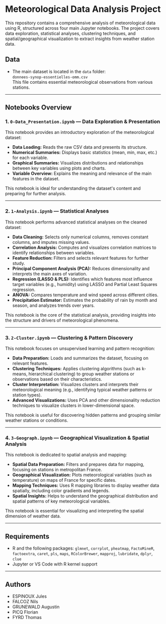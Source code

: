 

# Meteorological Data Analysis Project

This repository contains a comprehensive analysis of meteorological data using R, structured across four main Jupyter notebooks. The project covers data exploration, statistical analyses, clustering techniques, and spatial/geographical visualization to extract insights from weather station data.

## Data

- The main dataset is located in the `data` folder:  
  `donnees-synop-essentielles-omm.csv`  
  This file contains essential meteorological observations from various stations.

---

## Notebooks Overview

### 1. `0-Data_Presentation.ipynb` — Data Exploration & Presentation

This notebook provides an introductory exploration of the meteorological dataset:
- **Data Loading:** Reads the raw CSV data and presents its structure.
- **Numerical Summaries:** Displays basic statistics (mean, min, max, etc.) for each variable.
- **Graphical Summaries:** Visualizes distributions and relationships between key variables using plots and charts.
- **Variable Overview:** Explains the meaning and relevance of the main features in the dataset.

This notebook is ideal for understanding the dataset's content and preparing for further analysis.

---

### 2. `1-Analysis.ipynb` — Statistical Analyses

This notebook performs advanced statistical analyses on the cleaned dataset:
- **Data Cleaning:** Selects only numerical columns, removes constant columns, and imputes missing values.
- **Correlation Analysis:** Computes and visualizes correlation matrices to identify relationships between variables.
- **Feature Reduction:** Filters and selects relevant features for further study.
- **Principal Component Analysis (PCA):** Reduces dimensionality and interprets the main axes of variation.
- **Regression (LASSO & PLS):** Identifies which features most influence target variables (e.g., humidity) using LASSO and Partial Least Squares regression.
- **ANOVA:** Compares temperature and wind speed across different cities.
- **Precipitation Estimator:** Estimates the probability of rain by month and season, and analyzes trends over years.

This notebook is the core of the statistical analysis, providing insights into the structure and drivers of meteorological phenomena.

---

### 3. `2-Cluster.ipynb` — Clustering & Pattern Discovery

This notebook focuses on unsupervised learning and pattern recognition:
- **Data Preparation:** Loads and summarizes the dataset, focusing on relevant features.
- **Clustering Techniques:** Applies clustering algorithms (such as k-means, hierarchical clustering) to group weather stations or observations based on their characteristics.
- **Cluster Interpretation:** Visualizes clusters and interprets their meteorological meaning (e.g., identifying typical weather patterns or station types).
- **Advanced Visualizations:** Uses PCA and other dimensionality reduction techniques to visualize clusters in lower-dimensional space.

This notebook is useful for discovering hidden patterns and grouping similar weather stations or conditions.

---

### 4. `3-Geograph.ipynb` — Geographical Visualization & Spatial Analysis

This notebook is dedicated to spatial analysis and mapping:
- **Spatial Data Preparation:** Filters and prepares data for mapping, focusing on stations in metropolitan France.
- **Geographical Visualization:** Plots meteorological variables (such as temperature) on maps of France for specific dates.
- **Mapping Techniques:** Uses R mapping libraries to display weather data spatially, including color gradients and legends.
- **Spatial Insights:** Helps to understand the geographical distribution and spatial patterns of key meteorological variables.

This notebook is essential for visualizing and interpreting the spatial dimension of weather data.

---

## Requirements

- R and the following packages: `glmnet`, `corrplot`, `pheatmap`, `FactoMineR`, `factoextra`, `caret`, `pls`, `maps`, `RColorBrewer`, `mapproj`, `lubridate`, `dplyr`, `clue`
- Jupyter or VS Code with R kernel support

---

## Authors

- ESPINOUX Jules
- FALCOZ Nils
- GRUNEWALD Augustin
- PICQ Florian
- FYRD Thomas

